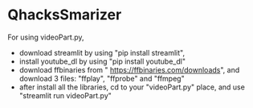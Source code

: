 # QhacksSmarizer
For using videoPart.py,
- download streamlit by using "pip install streamlit", 
- install youtube_dl by using "pip install youtube_dl"
- download ffbinaries from " https://ffbinaries.com/downloads", and download 3 files: "ffplay", "ffprobe" and "ffmpeg"
- after install all the libraries, cd to your "videoPart.py" place, and use "streamlit run videoPart.py"

